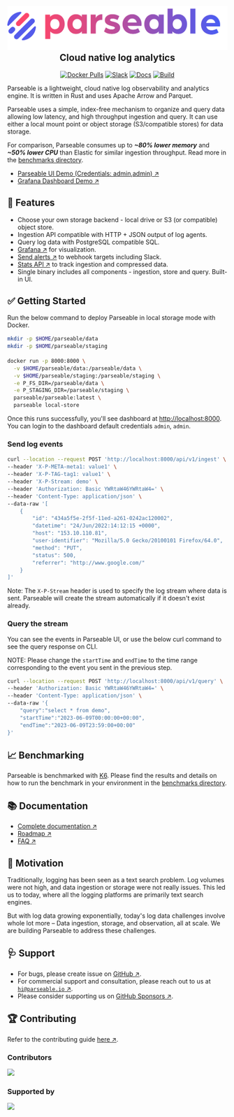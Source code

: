 <h2 align="center">
    <picture>
      <source media="(prefers-color-scheme: dark)" srcset="https://raw.githubusercontent.com/parseablehq/.github/main/images/logo-dark.png">
      <source media="(prefers-color-scheme: light)" srcset="https://raw.githubusercontent.com/parseablehq/.github/main/images/logo.svg">
      <img alt="Parseable Logo" src="https://raw.githubusercontent.com/parseablehq/.github/main/images/logo.svg">
    </picture>
    <br>
    Cloud native log analytics
</h2>

<div align="center">

[![Docker Pulls](https://img.shields.io/docker/pulls/parseable/parseable?logo=docker&label=Docker%20Pulls)](https://hub.docker.com/r/parseable/parseable)
[![Slack](https://img.shields.io/badge/slack-brightgreen.svg?logo=slack&label=Community&style=flat&color=%2373DC8C&)](https://launchpass.com/parseable)
[![Docs](https://img.shields.io/badge/stable%20docs-parseable.io%2Fdocs-brightgreen?style=flat&color=%2373DC8C&label=Docs)](https://www.parseable.io/docs)
[![Build](https://img.shields.io/github/checks-status/parseablehq/parseable/main?style=flat&color=%2373DC8C&label=Checks)](https://github.com/parseablehq/parseable/actions)

</div>

Parseable is a lightweight, cloud native log observability and analytics engine. It is written in Rust and uses Apache Arrow and Parquet.

Parseable uses a simple, index-free mechanism to organize and query data allowing low latency, and high throughput ingestion and query. It can use either a local mount point or object storage (S3/compatible stores) for data storage.

For comparison, Parseable consumes up to **_~80% lower memory_** and **_~50% lower CPU_** than Elastic for similar ingestion throughput. Read more in the [benchmarks directory](./benchmarks/).

- [Parseable UI Demo (Credentials: admin,admin) ↗︎](https://demo.parseable.io)
- [Grafana Dashboard Demo ↗︎](http://demo.parseable.io:3000/dashboards)

## :rocket: Features

- Choose your own storage backend - local drive or S3 (or compatible) object store.
- Ingestion API compatible with HTTP + JSON output of log agents.
- Query log data with PostgreSQL compatible SQL.
- [Grafana ↗︎](https://github.com/parseablehq/parseable-datasource) for visualization.
- [Send alerts ↗︎](https://www.parseable.io/docs/api/alerts) to webhook targets including Slack.
- [Stats API ↗︎](https://www.postman.com/parseable/workspace/parseable/request/22353706-b32abe55-f0c4-4ed2-9add-110d265888c3) to track ingestion and compressed data.
- Single binary includes all components - ingestion, store and query. Built-in UI.

## :white_check_mark: Getting Started

Run the below command to deploy Parseable in local storage mode with Docker.

```sh
mkdir -p $HOME/parseable/data
mkdir -p $HOME/parseable/staging

docker run -p 8000:8000 \
  -v $HOME/parseable/data:/parseable/data \
  -v $HOME/parseable/staging:/parseable/staging \
  -e P_FS_DIR=/parseable/data \
  -e P_STAGING_DIR=/parseable/staging \
  parseable/parseable:latest \
  parseable local-store
```

Once this runs successfully, you'll see dashboard at [http://localhost:8000](http://localhost:8000). You can login to the dashboard default credentials `admin`, `admin`.

### Send log events

```sh
curl --location --request POST 'http://localhost:8000/api/v1/ingest' \
--header 'X-P-META-meta1: value1' \
--header 'X-P-TAG-tag1: value1' \
--header 'X-P-Stream: demo' \
--header 'Authorization: Basic YWRtaW46YWRtaW4=' \
--header 'Content-Type: application/json' \
--data-raw '[
    {
        "id": "434a5f5e-2f5f-11ed-a261-0242ac120002",
        "datetime": "24/Jun/2022:14:12:15 +0000",
        "host": "153.10.110.81",
        "user-identifier": "Mozilla/5.0 Gecko/20100101 Firefox/64.0",
        "method": "PUT",
        "status": 500,
        "referrer": "http://www.google.com/"
    }
]'
```

Note: The `X-P-Stream` header is used to specify the log stream where data is sent. Parseable will create the stream automatically if it doesn't exist already.

### Query the stream

You can see the events in Parseable UI, or use the below curl command to see the query response on CLI.

NOTE: Please change the `startTime` and `endTime` to the time range corresponding to the event you sent in the previous step.

```sh
curl --location --request POST 'http://localhost:8000/api/v1/query' \
--header 'Authorization: Basic YWRtaW46YWRtaW4=' \
--header 'Content-Type: application/json' \
--data-raw '{
    "query":"select * from demo",
    "startTime":"2023-06-09T00:00:00+00:00",
    "endTime":"2023-06-09T23:59:00+00:00"
}'
```

## :chart_with_upwards_trend: Benchmarking

Parseable is benchmarked with [K6](https://k6.io). Please find the results and details on how to run the benchmark in your environment in the [benchmarks directory](./benchmarks/).

## :books: Documentation

- [Complete documentation ↗︎](https://www.parseable.io/docs/)
- [Roadmap ↗︎](https://github.com/orgs/parseablehq/projects/4)
- [FAQ ↗︎](https://www.parseable.io/docs/faq)

## :dart: Motivation

Traditionally, logging has been seen as a text search problem. Log volumes were not high, and data ingestion or storage were not really issues. This led us to today, where all the logging platforms are primarily text search engines.

But with log data growing exponentially, today's log data challenges involve whole lot more – Data ingestion, storage, and observation, all at scale. We are building Parseable to address these challenges.

## :stethoscope: Support

- For bugs, please create issue on [GitHub ↗︎](https://github.com/parseablehq/parseable/issues).
- For commercial support and consultation, please reach out to us at [`hi@parseable.io` ↗︎](mailto:hi@parseable.io).
- Please consider supporting us on [GitHub Sponsors ↗︎](https://github.com/sponsors/parseablehq).

## :trophy: Contributing

Refer to the contributing guide [here ↗︎](https://www.parseable.io/docs/contributing).

### Contributors

<a href="https://github.com/parseablehq/parseable/graphs/contributors"><img src="https://contrib.rocks/image?repo=parseablehq/parseable" /></a>

### Supported by

<a href="https://fossunited.org/" target="_blank"><img src="http://fossunited.org/files/fossunited-badge.svg"></a>
